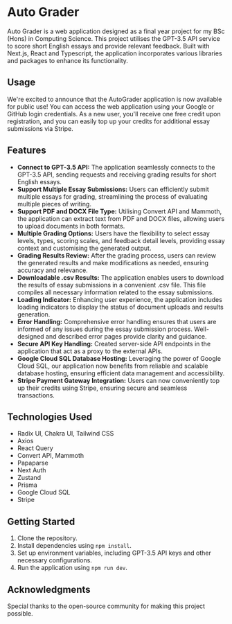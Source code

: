 # Auto Grader

Auto Grader is a web application designed as a final year project for my BSc (Hons) in Computing Science. This project utilises the GPT-3.5 API service to score short English essays and provide relevant feedback. Built with Next.js, React and Typescript, the application incorporates various libraries and packages to enhance its functionality.

## Usage
We're excited to announce that the AutoGrader application is now available for public use! You can access the web application using your Google or GitHub login credentials. As a new user, you'll receive one free credit upon registration, and you can easily top up your credits for additional essay submissions via Stripe.

## Features
- **Connect to GPT-3.5 API:** The application seamlessly connects to the GPT-3.5 API, sending requests and receiving grading results for short English essays.
- **Support Multiple Essay Submissions:** Users can efficiently submit multiple essays for grading, streamlining the process of evaluating multiple pieces of writing.
- **Support PDF and DOCX File Type:** Utilising Convert API and Mammoth, the application can extract text from PDF and DOCX files, allowing users to upload documents in both formats.
- **Multiple Grading Options:** Users have the flexibility to select essay levels, types, scoring scales, and feedback detail levels, providing essay context and customising the generated output.
- **Grading Results Review:** After the grading process, users can review the generated results and make modifications as needed, ensuring accuracy and relevance.
- **Downloadable .csv Results:** The application enables users to download the results of essay submissions in a convenient .csv file. This file compiles all necessary information related to the essay submissions.
- **Loading Indicator:** Enhancing user experience, the application includes loading indicators to display the status of document uploads and results generation.
- **Error Handling:** Comprehensive error handling ensures that users are informed of any issues during the essay submission process. Well-designed and described error pages provide clarity and guidance.
- **Secure API Key Handling:** Created server-side API endpoints in the application that act as a proxy to the external APIs.
- **Google Cloud SQL Database Hosting:** Leveraging the power of Google Cloud SQL, our application now benefits from reliable and scalable database hosting, ensuring efficient data management and accessibility.
- **Stripe Payment Gateway Integration:** Users can now conveniently top up their credits using Stripe, ensuring secure and seamless transactions.

## Technologies Used
- Radix UI, Chakra UI, Tailwind CSS
- Axios
- React Query
- Convert API, Mammoth
- Papaparse
- Next Auth
- Zustand
- Prisma
- Google Cloud SQL
- Stripe

## Getting Started
1. Clone the repository.
2. Install dependencies using `npm install`.
3. Set up environment variables, including GPT-3.5 API keys and other necessary configurations.
4. Run the application using `npm run dev`.

## Acknowledgments
Special thanks to the open-source community for making this project possible.

